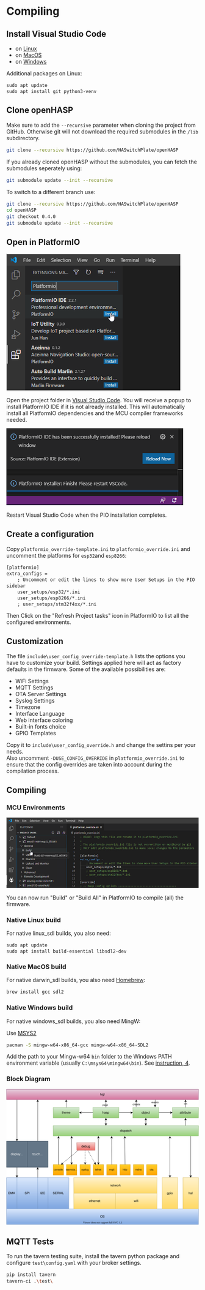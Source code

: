 <h1>Compiling</h1>

## Install Visual Studio Code

- on [Linux](https://code.visualstudio.com/docs/setup/linux)
- on [MacOS](https://code.visualstudio.com/docs/setup/mac)
- on [Windows](https://code.visualstudio.com/docs/setup/windows)

Additional packages on Linux:
```
sudo apt update
sudo apt install git python3-venv
```

## Clone openHASP

Make sure to add the `--recursive` parameter when cloning the project from GitHub. Otherwise git will not download the required submodules in the `/lib` subdirectory.

```bash
git clone --recursive https://github.com/HASwitchPlate/openHASP
```

If you already cloned openHASP without the submodules, you can fetch the submodules seperately using:

```bash
git submodule update --init --recursive
```

To switch to a different branch use:

```bash
git clone --recursive https://github.com/HASwitchPlate/openHASP
cd openHASP
git checkout 0.4.0
git submodule update --init --recursive
```

## Open in PlatformIO

![Install PIO](assets/images/compiling/install_pio.png)

Open the project folder in [Visual Studio Code](https://code.visualstudio.com).
You will receive a popup to install PlatformIO IDE if it is not already installed.
This will automatically install all PlatformIO dependencies and the MCU compiler frameworks needed.

![PIO Installed](assets/images/compiling/pio_installed.png)

Restart Visual Studio Code when the PIO installation completes.

## Create a configuration

Copy `platformio_override-template.ini` to `platformio_override.ini` and uncomment the platforms for `esp32`and `esp8266`:

```
[platformio]
extra_configs =
	; Uncomment or edit the lines to show more User Setups in the PIO sidebar
    user_setups/esp32/*.ini
    user_setups/esp8266/*.ini
    ; user_setups/stm32f4xx/*.ini
```

Then Click on the "Refresh Project tasks" icon in PlatformIO to list all the configured environments.

## Customization

The file `include\user_config_override-template.h` lists the options you have to customize your build. Settings applied here will act as factory defaults in the firmware. Some of the available possibilities are:

- WiFi Settings
- MQTT Settings
- OTA Server Settings
- Syslog Settings
- Timezone
- Interface Language
- Web interface coloring
- Built-in fonts choice
- GPIO Templates

Copy it to `include\user_config_override.h` and change the settins per your needs.   
Also uncomment `-DUSE_CONFIG_OVERRIDE` in `platformio_override.ini` to ensure that the config overrides are taken into account during the compilation process.

## Compiling

### MCU Environments

![Build All](assets/images/compiling/build_all.png)

You can now run "Build" or "Build All" in PlatformIO to compile (all) the firmware.

### Native Linux build

For native linux_sdl builds, you also need:
```
sudo apt update
sudo apt install build-essential libsdl2-dev
```


### Native MacOS build

For native darwin_sdl builds, you also need [Homebrew](https://brew.sh):

```sh
brew install gcc sdl2
```


### Native Windows build

For native windows_sdl builds, you also need MingW:

Use [MSYS2](https://www.msys2.org/)

```sh
pacman -S mingw-w64-x86_64-gcc mingw-w64-x86_64-SDL2
```

Add the path to your Mingw-w64 `bin` folder to the Windows PATH environment
variable (usually `C:\msys64\mingw64\bin`). See [instruction, 4](https://code.visualstudio.com/docs/cpp/config-mingw#_prerequisites).

<!--
## Development
-->


### Block Diagram

![Block Diagram](assets/images/block-diagram.svg)

## MQTT Tests

To run the tavern testing suite, install the tavern python package and configure `test\config.yaml` with your broker settings.

```bash
pip install tavern
tavern-ci .\test\
```
